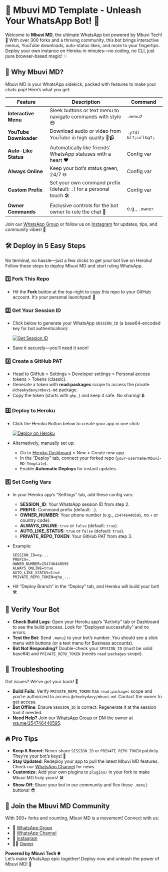 # 🚀 Mbuvi MD Template - Unleash Your WhatsApp Bot! 🤖

Welcome to **Mbuvi MD**, the ultimate WhatsApp bot powered by Mbuvi Tech! 🎉 With over 300 forks and a thriving community, this bot brings interactive menus, YouTube downloads, auto-status likes, and more to your fingertips. Deploy your own instance on Heroku in minutes—no coding, no CLI, just pure browser-based magic! ✨

## 🌟 Why Mbuvi MD?

Mbuvi MD is your WhatsApp sidekick, packed with features to make your chats pop! Here’s what you get:

| **Feature**          | **Description**                                              | **Command**       |
|----------------------|--------------------------------------------------------------|-------------------|
| **Interactive Menu** | Sleek buttons or text menu to navigate commands with style 😎 | `.menu2`          |
| **YouTube Downloader** | Download audio or video from YouTube in high quality 🎵📹   | `.ytdl &lt;url&gt;` |
| **Auto-Like Status** | Automatically like friends’ WhatsApp statuses with a heart ❤️ | Config var        |
| **Always Online**    | Keep your bot’s status green, 24/7 🌐                        | Config var        |
| **Custom Prefix**    | Set your own command prefix (default: `.`) for a personal touch 🛠️ | Config var |
| **Owner Commands**   | Exclusive controls for the bot owner to rule the chat 👑      | e.g., `.owner`    |

Join our [WhatsApp Group](https://chat.whatsapp.com/JZxR4t6JcMv66OEiRRCB2P) or follow us on [Instagram](https://www.instagram.com/_mbuvi_) for updates, tips, and community vibes! 🚀

## 🛠️ Deploy in 5 Easy Steps

No terminal, no hassle—just a few clicks to get your bot live on Heroku! Follow these steps to deploy Mbuvi MD and start ruling WhatsApp.

### 1️⃣ Fork This Repo

- Hit the **Fork** button at the top-right to copy this repo to your GitHub account. It’s your personal launchpad! 🚀

### 2️⃣ Get Your Session ID

- Click below to generate your WhatsApp `SESSION_ID` (a base64-encoded key for bot authentication):

  [![Get Session ID](https://img.shields.io/badge/Session-blue?logo=heroku)](https://mbuvi-md-pair-6a1316688343.herokuapp.com)

- Save it securely—you’ll need it soon!

### 3️⃣ Create a GitHub PAT

- Head to GitHub > Settings > Developer settings > Personal access tokens > Tokens (classic).
- Generate a token with **read:packages** scope to access the private `@cheekydavy/mbuvi-md` package.
- Copy the token (starts with `ghp_`) and keep it safe. No sharing! 🔒

### 4️⃣ Deploy to Heroku

- Click the Heroku Button below to create your app in one click:

  [![Deploy on Heroku](https://img.shields.io/badge/Deploy-Heroku-green?logo=heroku)](https://heroku.com/deploy?template=https://github.com/cheekydavy/Mbuvi-MD-Template)

- Alternatively, manually set up:
  - Go to [Heroku Dashboard](https://dashboard.heroku.com) > New > Create new app.
  - In the “Deploy” tab, connect your forked repo (`your-username/Mbuvi-MD-Template`).
  - Enable **Automatic Deploys** for instant updates.

### 5️⃣ Set Config Vars

- In your Heroku app’s “Settings” tab, add these config vars:
  - **SESSION_ID**: Your WhatsApp session ID from step 2.
  - **PREFIX**: Command prefix (default: `.`).
  - **OWNER_NUMBER**: Your phone number (e.g., `254746440595`, no `+` or country code).
  - **ALWAYS_ONLINE**: `true` or `false` (default: `true`).
  - **AUTO_LIKE_STATUS**: `true` or `false` (default: `true`).
  - **PRIVATE_REPO_TOKEN**: Your GitHub PAT from step 3.

- Example:
  ```
  SESSION_ID=ey...
  PREFIX=.
  OWNER_NUMBER=254746440595
  ALWAYS_ONLINE=true
  AUTO_LIKE_STATUS=true
  PRIVATE_REPO_TOKEN=ghp_...
  ```

- Hit “Deploy Branch” in the “Deploy” tab, and Heroku will build your bot! 🛠️

## 🎉 Verify Your Bot

- **Check Build Logs**: Open your Heroku app’s “Activity” tab or Dashboard to see the build process. Look for “Deployed successfully” and no errors.
- **Test the Bot**: Send `.menu2` to your bot’s number. You should see a slick menu with buttons (or a text menu for Business accounts).
- **Bot Not Responding?** Double-check your `SESSION_ID` (must be valid base64) and `PRIVATE_REPO_TOKEN` (needs `read:packages` scope).

## 🛑 Troubleshooting

Got issues? We’ve got your back! 💪

- **Build Fails**: Verify `PRIVATE_REPO_TOKEN` has `read:packages` scope and you’re authorized to access `@cheekydavy/mbuvi-md`. Contact the owner to get access.
- **Bot Offline**: Ensure `SESSION_ID` is correct. Regenerate it at the session tool if needed.
- **Need Help?** Join our [WhatsApp Group](https://chat.whatsapp.com/JZxR4t6JcMv66OEiRRCB2P) or DM the owner at [wa.me/254746440595](https://wa.me/254746440595).

## 🔥 Pro Tips

- **Keep It Secret**: Never share `SESSION_ID` or `PRIVATE_REPO_TOKEN` publicly. They’re your bot’s keys! 🔑
- **Stay Updated**: Redeploy your app to pull the latest Mbuvi MD features. Check our [WhatsApp Channel](https://whatsapp.com/channel/0029VaPZWbY1iUxVVRIIOm0D) for news.
- **Customize**: Add your own plugins to `plugins/` in your fork to make Mbuvi MD truly yours! 🛠️
- **Show Off**: Share your bot in our community and flex those `.menu2` buttons! 😎

## 🤝 Join the Mbuvi MD Community

With 300+ forks and counting, Mbuvi MD is a movement! Connect with us:

- 📱 [WhatsApp Group](https://chat.whatsapp.com/JZxR4t6JcMv66OEiRRCB2P)
- 📢 [WhatsApp Channel](https://whatsapp.com/channel/0029VaPZWbY1iUxVVRIIOm0D)
- 📸 [Instagram](https://www.instagram.com/_mbuvi_)
- 👨‍💻 [Owner](https://wa.me/254746440595)

**Powered by Mbuvi Tech ☬**  
Let’s make WhatsApp epic together! Deploy now and unleash the power of Mbuvi MD! 🚀
